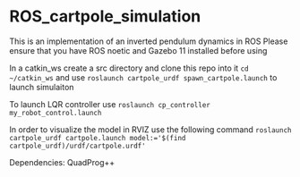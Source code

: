 # ROS_cartpole_simulation

This is an implementation of an inverted pendulum dynamics in ROS
Please ensure that you have ROS noetic and Gazebo 11 installed before using


In a catkin_ws create a src directory and clone this repo into it
`cd ~/catkin_ws` and use  `roslaunch cartpole_urdf spawn_cartpole.launch` to launch 
simulaiton

To launch LQR controller use `roslaunch cp_controller my_robot_control.launch`

In order to visualize the model in RVIZ use the following command
`roslaunch cartpole_urdf cartpole.launch model:='$(find cartpole_urdf)/urdf/cartpole.urdf'`

Dependencies: QuadProg++
